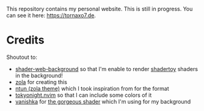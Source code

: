 This repository contains my personal website. This is still in progress. You can see it here: https://tornaxo7.de.

# Credits

Shoutout to:

- [shader-web-background] so that I'm enable to render [shadertoy] shaders in the background!
- [zola] for creating this
- [ntun (zola theme)] which I took inspiration from for the format
- [tokyonight.nvim] so that I can include some colors of it
- [vanishka] for [the gorgeous shader](https://www.shadertoy.com/view/XctBRN) which I'm using for my background

[zola]: https://www.getzola.org/
[shader-web-background]: https://github.com/xemantic/shader-web-background?tab=readme-ov-file
[shadertoy]: https://www.shadertoy.com/
[ntun (zola theme)]: https://www.getzola.org/themes/ntun/
[tokyonight.nvim]: https://github.com/folke/tokyonight.nvim
[vanishka]: https://www.shadertoy.com/user/vanshika

